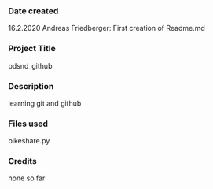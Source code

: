 ### Date created
16.2.2020 Andreas Friedberger: First creation of Readme.md

### Project Title
pdsnd_github

### Description
learning git and github

### Files used
bikeshare.py

### Credits
none so far
